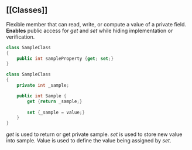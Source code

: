 [[Classes]]
---
Flexible member that can read, write, or compute a value of a private field.
**Enables** public access for *get* and *set* while hiding implementation or verification.

```csharp
class SampleClass
{
	public int sampleProperty {get; set;}
}
```


```csharp
class SampleClass
{
	private int _sample;

	public int Sample {
		get {return _sample;}
	
		set {_sample = value;}
	}
}
```

*get* is used to return or get private sample.
*set* is used to store new value into sample.
Value is used to define the value being assigned by *set*.